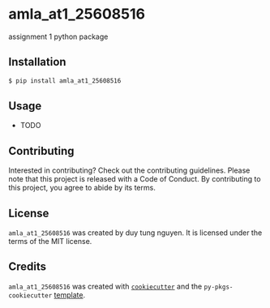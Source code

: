 # amla_at1_25608516

assignment 1 python package

## Installation

```bash
$ pip install amla_at1_25608516
```

## Usage

- TODO

## Contributing

Interested in contributing? Check out the contributing guidelines. Please note that this project is released with a Code of Conduct. By contributing to this project, you agree to abide by its terms.

## License

`amla_at1_25608516` was created by duy tung nguyen. It is licensed under the terms of the MIT license.

## Credits

`amla_at1_25608516` was created with [`cookiecutter`](https://cookiecutter.readthedocs.io/en/latest/) and the `py-pkgs-cookiecutter` [template](https://github.com/py-pkgs/py-pkgs-cookiecutter).
